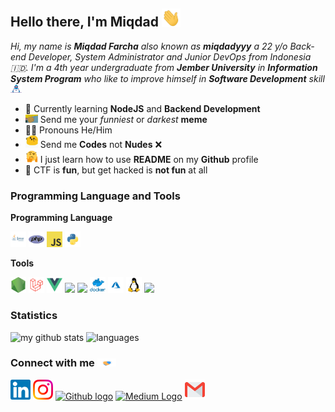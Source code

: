 ## Hello there, I'm Miqdad <img alt="Wave" src="https://github.com/miqdadyyy/miqdadyyy/blob/master/assets/wave.gif" width="30px">

*Hi, my name is **Miqdad Farcha** also known as **miqdadyyy** a 22 y/o Back-end Developer, System Administrator and Junior DevOps from Indonesia 🇮🇩. 
I'm a 4th year undergraduate from **Jember University** in **Information System Program** who like to improve himself in **Software Development** skill <img alt="GIF" src="https://github.com/miqdadyyy/miqdadyyy/blob/master/assets/developer.gif" width="18px">*

- 📖 Currently learning **NodeJS** and **Backend Development**
- <img alt="GIF" src="https://github.com/miqdadyyy/miqdadyyy/blob/master/assets/meme.gif" width="20vw"> Send me your *funniest* or *darkest* **meme**
- 🙎‍♂️ Pronouns He/Him
- <img alt="GIF" src="https://github.com/miqdadyyy/miqdadyyy/blob/master/assets/happy.gif" width="20vw"> Send me **Codes** not **Nudes** ❌
- <img alt="GIF" src="https://github.com/miqdadyyy/miqdadyyy/blob/master/assets/hmm.gif" width="20vw"> I just learn how to use **README** on my **Github** profile
- 🚩 CTF is **fun**, but get hacked is **not fun** at all

### **Programming Language and Tools**
**Programming Language**  

<code><img height="25" src="https://raw.githubusercontent.com/github/explore/80688e429a7d4ef2fca1e82350fe8e3517d3494d/topics/java/java.png"></code>
<code><img height="25" src="https://raw.githubusercontent.com/github/explore/ccc16358ac4530c6a69b1b80c7223cd2744dea83/topics/php/php.png"></code>
<code><img height="25" src="https://raw.githubusercontent.com/github/explore/80688e429a7d4ef2fca1e82350fe8e3517d3494d/topics/javascript/javascript.png"></code>
<code><img height="25" src="https://raw.githubusercontent.com/github/explore/80688e429a7d4ef2fca1e82350fe8e3517d3494d/topics/python/python.png"></code>

**Tools**  

<code><img height="25" src="https://raw.githubusercontent.com/github/explore/80688e429a7d4ef2fca1e82350fe8e3517d3494d/topics/nodejs/nodejs.png"></code>
<code><img height="25" src="https://raw.githubusercontent.com/github/explore/56a826d05cf762b2b50ecbe7d492a839b04f3fbf/topics/laravel/laravel.png"></code>
<code><img height="25" src="https://raw.githubusercontent.com/github/explore/80688e429a7d4ef2fca1e82350fe8e3517d3494d/topics/vue/vue.png"></code>
<code><img height="25" src="https://cdn.iconscout.com/icon/free/png-512/mongodb-4-1175139.png"></code>
<code><img height="25" src="https://www.iconfinder.com/data/icons/redis-2/1451/Untitled-2-512.png"></code>
<code><img height="25" src="https://raw.githubusercontent.com/github/explore/80688e429a7d4ef2fca1e82350fe8e3517d3494d/topics/docker/docker.png"></code>
<code><img height="25" src="https://raw.githubusercontent.com/github/explore/80688e429a7d4ef2fca1e82350fe8e3517d3494d/topics/azure/azure.png"></code>
<code><img height="25" src="https://raw.githubusercontent.com/github/explore/80688e429a7d4ef2fca1e82350fe8e3517d3494d/topics/linux/linux.png"></code>
<code><img height="25" src="https://github.githubassets.com/images/modules/logos_page/GitHub-Mark.png"></code>

### **Statistics**
<p align="left">
<img src="https://github-readme-stats.vercel.app/api?username=miqdadyyy&show_icons=true&theme=buefy" alt="my github stats" width="420"/>&nbsp;<img src="https://github-readme-stats.vercel.app/api/top-langs/?username=miqdadyyy&layout=compact&theme=buefy" alt="languages" height="165">
</p>

### **Connect with me** <img alt="Handshake" src="https://github.com/miqdadyyy/miqdadyyy/blob/master/assets/handshake.gif" width="30px">

[<img src="https://github.com/miqdadyyy/miqdadyyy/blob/master/assets/linkedin.svg" alt="Linkedin Logo" width="32">](https://www.linkedin.com/in/miqdadyyy/) [<img src="https://github.com/miqdadyyy/miqdadyyy/blob/master/assets/instagram.svg" alt="instagram logo" width="32">](https://www.instagram.com/miqdadyyy/) [<img src="https://cdn.svgporn.com/logos/github-icon.svg" alt="Github logo" width="34">](https://github.com/miqdadyyy) [<img src="https://cdn.svgporn.com/logos/medium.svg" alt="Medium Logo" width="30">](https://medium.com/@miqdadfarcha) [<img src="https://github.com/miqdadyyy/miqdadyyy/blob/master/assets/gmail.svg" alt="Gmail logo" height="32">](mailto:miqdad,farcha@gmail.com)
